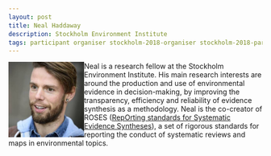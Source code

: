 ```yaml
---
layout: post
title: Neal Haddaway
description: Stockholm Environment Institute
tags: participant organiser stockholm-2018-organiser stockholm-2018-participant stockholm-mini-2018-organiser stockholm-mini-2018-participant canberra-2019-organiser canberra-2019-participant
---
```

<img align="left" width="150" height="150" src="/events/2019-04-canberra/people/Haddaway_Neal.jpg" alt="Neal Haddaway"/>Neal is a research fellow at the Stockholm Environment Institute. His main research interests are around the production and use of environmental evidence in decision-making, by improving the transparency, efficiency and reliability of evidence synthesis as a methodology. Neal is the co-creator of ROSES (<a href="http://www.roses-reporting.com" target="_blank" rel="noopener">RepOrting standards for Systematic Evidence Syntheses</a>), a set of rigorous standards for reporting the conduct of systematic reviews and maps in environmental topics.  

<a href="https://sei.academia.edu/NealHaddaway" title="Homepage" target="_blank" rel="noopener">
  <i class="fa fa-home fa-2x" style="color:#4FB3A9"></i>
</a>&nbsp;
<a href="https://twitter.com/nealhaddaway" title="Twitter" target="_blank"
rel="noopener">
  <i class="fa fa-twitter fa-2x" style="color:#4FB3A9"></i>
</a>